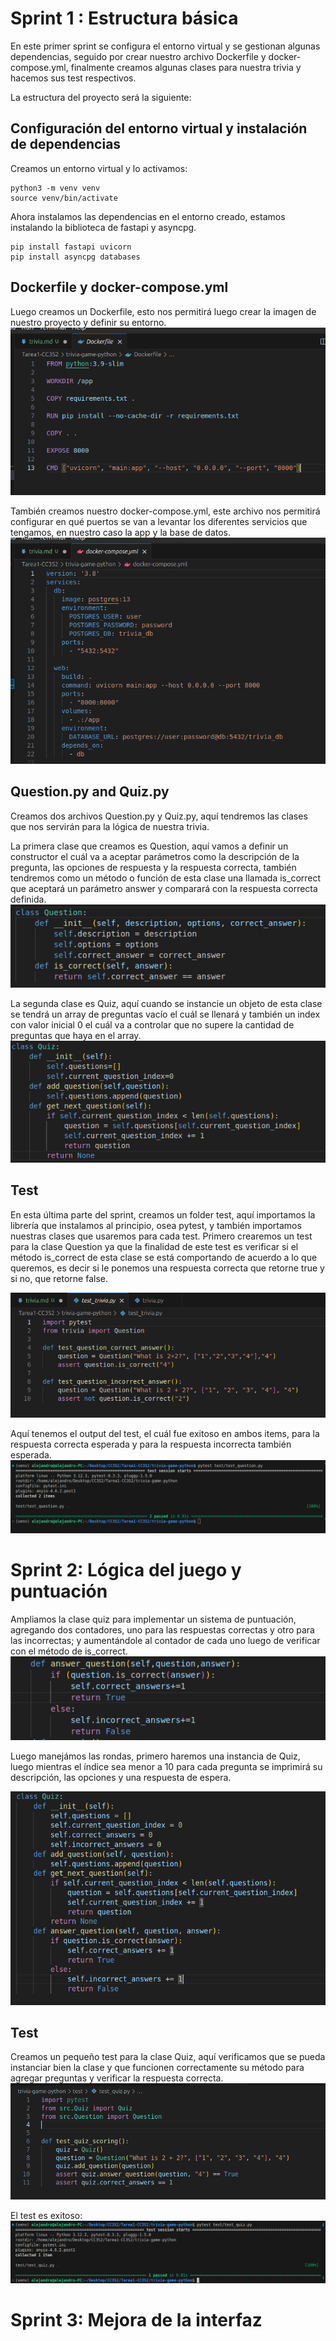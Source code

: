 
# Sprint 1 : Estructura básica
En este primer sprint se configura el entorno virtual y se gestionan algunas dependencias, seguido por crear nuestro archivo Dockerfile y docker-compose.yml, finalmente creamos algunas clases para nuestra trivia y hacemos sus test respectivos.

La estructura del proyecto será la siguiente:

## Configuración del entorno virtual y instalación de dependencias

Creamos un entorno virtual y lo activamos:

```
python3 -m venv venv
source venv/bin/activate
```

Ahora instalamos las dependencias en el entorno creado, estamos instalando la biblioteca de fastapi y asyncpg.
```
pip install fastapi uvicorn
pip install asyncpg databases
```

## Dockerfile y docker-compose.yml
Luego creamos un Dockerfile, esto nos permitirá luego crear la imagen de nuestro proyecto y definir su entorno.
![](./assets/dockerfile.png)

También creamos nuestro docker-compose.yml, este archivo nos permitirá configurar en qué puertos se van a levantar los diferentes servicios que tengamos, en nuestro caso la app y la base de datos.
![](./assets/dockercompose.png)

## Question.py and Quiz.py

Creamos dos archivos Question.py y Quiz.py, aquí tendremos las clases que nos servirán para la lógica de nuestra trivia.

La primera clase que creamos es Question, aquí vamos a definir un constructor el cuál va a aceptar parámetros como la descripción de la pregunta, las opciones de respuesta y la respuesta correcta, también tendremos como un método o función de esta clase una llamada is_correct que aceptará un parámetro answer y comparará con la respuesta correcta definida.
![](./assets/question.png)

La segunda clase es Quiz, aquí cuando se instancie un objeto de esta clase se tendrá un array de preguntas vacío el cuál se llenará y también un index con valor inicial 0 el cuál va a controlar que no supere la cantidad de preguntas que haya en el array. 
![](./assets/quiz.png)

## Test

En esta última parte del sprint, creamos un folder test, aquí importamos la librería que instalamos al principio, osea pytest, y también importamos nuestras clases que usaremos para cada test. Primero crearemos un test para la clase Question ya que la finalidad de este test es verificar si el método is_correct de esta clase se está comportando de acuerdo a lo que queremos, es decir si le ponemos una respuesta correcta que retorne true y si no, que retorne false.

![](./assets/test_trivia.png)

Aquí tenemos el output del test, el cuál fue exitoso en ambos items, para la respuesta correcta esperada y para la respuesta incorrecta también esperada.
![](./assets/output_test_question.png)


# Sprint 2: Lógica del juego y puntuación

Ampliamos la clase quiz para implementar un sistema de puntuación, agregando dos contadores, uno para las respuestas correctas y otro para las incorrectas; y aumentándole al contador de cada uno luego de verificar con el método de is_correct.
![](./assets/answer_question.png)

Luego manejámos las rondas, primero haremos una instancia de Quiz, luego mientras el índice sea menor a 10 para cada pregunta se imprimirá su descripción, las opciones y una respuesta de espera.

![](./assets/quiz-class.png)

## Test
Creamos un pequeño test para la clase Quiz, aquí verificamos que se pueda instanciar bien la clase y que funcionen correctamente su método para agregar preguntas y verificar la respuesta correcta.
![](./assets/testquiz.png)

El test es exitoso:
![](./assets/output_test_quiz.png)


# Sprint 3: Mejora de la interfaz



